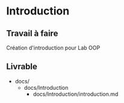 # Introduction

## Travail à faire

Création d'introduction pour Lab OOP

## Livrable

- docs/
  - docs/Introduction
    - docs/Introduction/introduction.md
